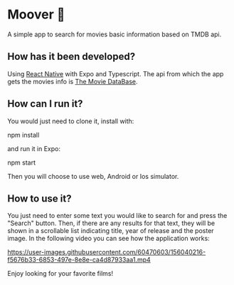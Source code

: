 # Moover :movie_camera:

A simple app to search for movies basic information based on TMDB api.

## How has it been developed?

Using [React Native](https://reactnative.dev/docs/environment-setup) with Expo and Typescript. 
The api from which the app gets the movies info is [The Movie DataBase](https://developers.themoviedb.org/3/getting-started/introduction).

## How can I run it?

You would just need to clone it, install with:

npm install

and run it in Expo:

npm start

Then you will choose to use web, Android or Ios simulator.

## How to use it?

You just need to enter some text you would like to search for and press the "Search" button.
Then, if there are any results for that text, they will be shown in a scrollable list indicating title, year of release and the poster image.
In the following video you can see how the application works:

https://user-images.githubusercontent.com/60470603/156040216-f5676b33-6853-497e-8e8e-ca4d87933aa1.mp4

Enjoy looking for your favorite films!
